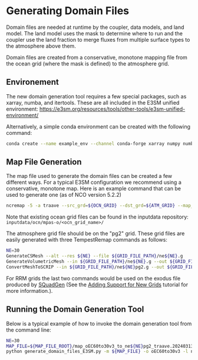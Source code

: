 # Generating Domain Files

Domain files are needed at runtime by the coupler, data models, and land model. The land model uses the mask to determine where to run and the coupler use the land fraction to merge fluxes from multiple surface types to the atmosphere above them.

Domain files are created from a conservative, monotone mapping file from the ocean grid (where the mask is defined) to the atmosphere grid.

## Environement

The new domain generation tool requires a few special packages, such as xarray, numba, and itertools. These are all included in the E3SM unified environment:
<https://e3sm.org/resources/tools/other-tools/e3sm-unified-environment/>

Alternatively, a simple conda environment can be created with the following command:

```bash
conda create --name example_env --channel conda-forge xarray numpy numba scikit-learn netcdf4
```

## Map File Generation

The map file used to generate the domain files can be created a few different ways. For a typical E3SM configuration we recommend using a conservative, monotone map. Here is an example command that can be used to generate one (as of NCO version 5.2.2)

```bash
ncremap -5 -a traave --src_grd=${OCN_GRID} --dst_grd=${ATM_GRID} --map_file=${MAP_FILE}
```

Note that existing ocean grid files can be found in the inputdata repository: `inputdata/ocn/mpas-o/<ocn_grid_name>/`

The atmosphere grid file should be on the "pg2" grid. These grid files are easily generated with three TempestRemap commands as follows:

```bash
NE=30
GenerateCSMesh --alt --res ${NE} --file ${GRID_FILE_PATH}/ne${NE}.g
GenerateVolumetricMesh --in ${GRID_FILE_PATH}/ne${NE}.g --out ${GRID_FILE_PATH}/ne${NE}pg2.g --np 2 --uniform
ConvertMeshToSCRIP --in ${GRID_FILE_PATH}/ne${NE}pg2.g --out ${GRID_FILE_PATH}/ne${NE}pg2_scrip.nc
```

For RRM grids the last two commands would be used on the exodus file produced by [SQuadGen](https://github.com/ClimateGlobalChange/squadgen) (See the [Adding Support for New Grids](https://docs.e3sm.org/user-guides/adding-grid-support-overview.md) tutorial for more information.).

## Running the Domain Generation Tool

Below is a typical example of how to invoke the domain generation tool from the command line:

```bash
NE=30
MAP_FILE=${MAP_FILE_ROOT}/map_oEC60to30v3_to_ne${NE}pg2_traave.20240313.nc
python generate_domain_files_E3SM.py -m ${MAP_FILE} -o oEC60to30v3 -l ne${NE}pg2 --date-stamp=9999 --output-root=${OUTPUT_ROOT}
```
